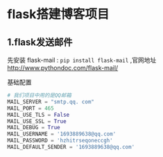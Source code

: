 # flask搭建博客项目

## 1.flask发送邮件

先安装 flask-mail : `pip install flask-mail` ,官网地址 http://www.pythondoc.com/flask-mail/

基础配置

```python
# 我们项目中用的是QQ邮箱
MAIL_SERVER = "smtp.qq. com"
MAIL_PORT = 465
MAIL_USE_TLS = False
MAIL_USE_SSL = True
MAIL_DEBUG = True
MAIL_USERNAME = '1693889638@qq.com'
MAIL_PASSWORD = 'hzhitrseqoneccgh'
MAIL_DEFAULT_SENDER = '1693889638@qq.com'
```

